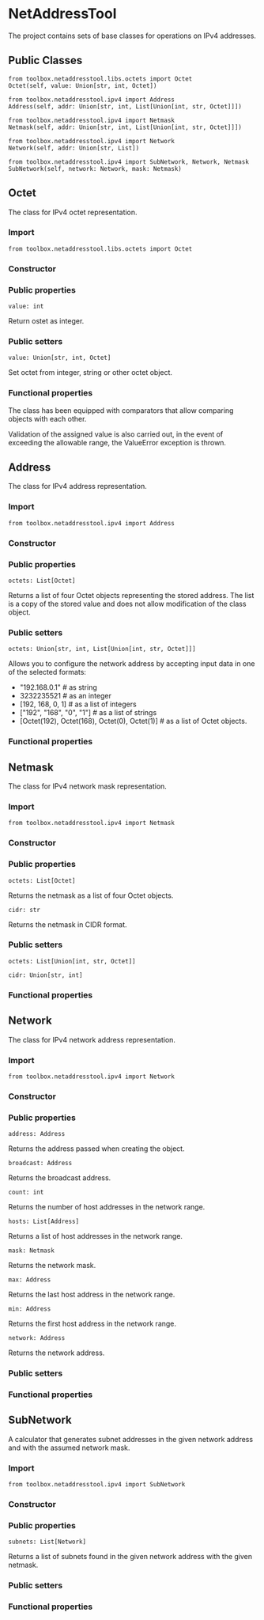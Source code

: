 # NetAddressTool

The project contains sets of base classes for operations on IPv4 addresses.

## Public Classes

```
from toolbox.netaddresstool.libs.octets import Octet
Octet(self, value: Union[str, int, Octet])

from toolbox.netaddresstool.ipv4 import Address
Address(self, addr: Union[str, int, List[Union[int, str, Octet]]])

from toolbox.netaddresstool.ipv4 import Netmask
Netmask(self, addr: Union[str, int, List[Union[int, str, Octet]]])

from toolbox.netaddresstool.ipv4 import Network
Network(self, addr: Union[str, List])

from toolbox.netaddresstool.ipv4 import SubNetwork, Network, Netmask
SubNetwork(self, network: Network, mask: Netmask)
```

## Octet

The class for IPv4 octet representation.

### Import
```
from toolbox.netaddresstool.libs.octets import Octet
```

### Constructor

### Public properties

```
value: int
```
Return ostet as integer.

### Public setters

```
value: Union[str, int, Octet]
```
Set octet from integer, string or other octet object.

### Functional properties

The class has been equipped with comparators that allow comparing objects with each other.

Validation of the assigned value is also carried out, in the event of exceeding the allowable range, the ValueError exception is thrown.

## Address

The class for IPv4 address representation.

### Import
```
from toolbox.netaddresstool.ipv4 import Address
```

### Constructor

### Public properties

```
octets: List[Octet]
```
Returns a list of four Octet objects representing the stored address. The list is a copy of the stored value and does not allow modification of the class object.

### Public setters

```
octets: Union[str, int, List[Union[int, str, Octet]]]
```
Allows you to configure the network address by accepting input data in one of the selected formats:
- "192.168.0.1" # as string
- 3232235521 # as an integer
- [192, 168, 0, 1] # as a list of integers
- ["192", "168", "0", "1"] # as a list of strings
- [Octet(192), Octet(168), Octet(0), Octet(1)] # as a list of Octet objects.

### Functional properties

## Netmask

The class for IPv4 network mask representation.

### Import
```
from toolbox.netaddresstool.ipv4 import Netmask
```

### Constructor

### Public properties

```
octets: List[Octet]
```
Returns the netmask as a list of four Octet objects.

```
cidr: str
```
Returns the netmask in CIDR format.

### Public setters

```
octets: List[Union[int, str, Octet]]
```
```
cidr: Union[str, int]
```

### Functional properties

## Network

The class for IPv4 network address representation.

### Import
```
from toolbox.netaddresstool.ipv4 import Network
```

### Constructor

### Public properties

```
address: Address
```
Returns the address passed when creating the object.

```
broadcast: Address
```
Returns the broadcast address.

```
count: int
```
Returns the number of host addresses in the network range.

```
hosts: List[Address]
```
Returns a list of host addresses in the network range.

```
mask: Netmask
```
Returns the network mask.

```
max: Address
```
Returns the last host address in the network range.

```
min: Address
```
Returns the first host address in the network range.

```
network: Address
```
Returns the network address.

### Public setters
### Functional properties

## SubNetwork

A calculator that generates subnet addresses in the given network address and with the assumed network mask.

### Import
```
from toolbox.netaddresstool.ipv4 import SubNetwork
```

### Constructor

### Public properties

```
subnets: List[Network]
```
Returns a list of subnets found in the given network address with the given netmask.

### Public setters
### Functional properties
